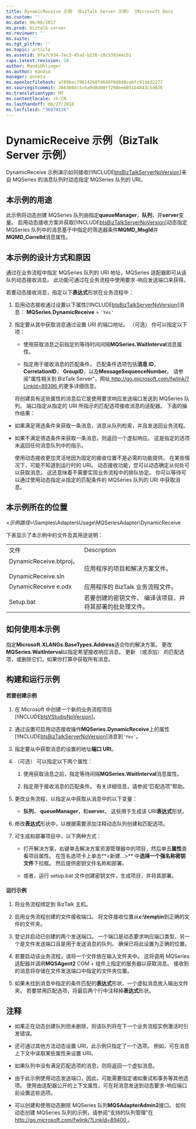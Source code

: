 ```yaml
---
title: DynamicReceive 示例 （BizTalk Server 示例） |Microsoft Docs
ms.custom: ''
ms.date: 06/08/2017
ms.prod: biztalk-server
ms.reviewer: ''
ms.suite: ''
ms.tgt_pltfrm: ''
ms.topic: article
ms.assetid: 0fa7c934-7ec3-45ad-b226-c8c53934ecb1
caps.latest.revision: 18
author: MandiOhlinger
ms.author: mandia
manager: anneta
ms.openlocfilehash: af89bac79614268f4648f688d8cabfc913ed2277
ms.sourcegitcommit: 266308ec5c6a9d8d80ff298ee6051b4843c5d626
ms.translationtype: MT
ms.contentlocale: zh-CN
ms.lasthandoff: 06/27/2018
ms.locfileid: "36974126"
---
```

# <a name="dynamicreceive-sample-biztalk-server-sample"></a>DynamicReceive 示例（BizTalk Server 示例）
DynamicReceive 示例演示如何接收[!INCLUDE[btsBizTalkServerNoVersion](../includes/btsbiztalkservernoversion-md.md)]来自 MQSeries 的消息队列时动态指定 MQSeries 队列的 URI。  
  
## <a name="what-this-sample-does"></a>本示例的用途  
 此示例将动态创建 MQSeries 队列由指定**queueManager**，**队列**，并**server**变量。 启用动态接收方案并获取[!INCLUDE[btsBizTalkServerNoVersion](../includes/btsbiztalkservernoversion-md.md)]动态指定 MQSeries 队列中的消息基于中指定的筛选器条件**MQMD_MsgId**并**MQMD_CorrelId**消息属性。  
  
## <a name="how-this-sample-was-designed-and-why"></a>本示例的设计方式和原因  
 通过在业务流程中指定 MQSeries 队列的 URI 地址，MQSeries 适配器即可从该队列动态接收消息。 此功能可通过在业务流程中使用要求-响应发送端口来获得。  
  
 若要动态接收消息，指定以下**表达式**形状在业务流程中：  
  
1. 启用动态接收通过设置以下属性[!INCLUDE[btsBizTalkServerNoVersion](../includes/btsbiztalkservernoversion-md.md)]消息： **MQSeries.DynamicReceive** = `'Yes'`  
  
2. 指定要从其中获取消息通过设置 URI 的端口地址。 （可选） 你可以指定以下项：  
  
   -   使用获取消息之前指定的等待时间间隔**MQSeries.WaitInterval**消息属性。  
  
   -   指定用于接收消息的匹配条件。 匹配条件选项包括**消息 ID**， **CorrelationID**， **GroupID**，以及**MessageSequenceNumber**。 请参阅"属性相关到 BizTalk Server"，网址[ http://go.microsoft.com/fwlink/?LinkId=89396 ](http://go.microsoft.com/fwlink/?LinkId=89396)的更多详细信息。  
  
   将创建具有这些属性的消息后它是使用要求响应发送端口发送到 MQSeries 队列。 端口指定从指定的 URI 所指示的匹配选项接收消息的适配器。 下面的操作结果：  
  
- 如果满足筛选条件来获取一条消息，消息从队列检索，并且发送回业务流程。  
  
- 如果不满足筛选条件来获取一条消息，则返回一个虚拟响应。 这是指定的选项未返回任何消息队列中的指示。  
  
  使用动态接收更加灵活地因为固定的接收位置不是必需的功能提供。 在某些情况下，可能不知道到运行时的 URI。 动态接收功能，您可以动态确定从何处可以获取消息。 这还意味着不需要实现业务流程中的排队协定。  你可以等待可以通过使用动态指定从指定的匹配条件的 MQSeries 队列的 URI 中获取消息。  
  
## <a name="where-to-find-this-sample"></a>本示例所在的位置  
 \<*示例路径*\>\Samples\AdaptersUsage\MQSeriesAdapter\DynamicReceive  
  
 下表显示了本示例中的文件及其用途说明：  
  
|||  
|-|-|  
|文件|Description|  
|DynamicReceive.btproj，<br /><br /> DynamicReceive.sln|应用程序的项目和解决方案文件。|  
|DynamicReceive e.odx|应用程序的 BizTalk 业务流程文件。|  
|Setup.bat|若要创建的密钥文件、 编译该项目，并将其部署的批处理文件。|  
  
## <a name="how-to-use-this-sample"></a>如何使用本示例  
 指定**Microsoft.XLANGs.BaseTypes.Address**适合你的解决方案。 更改**MQSeries.WaitInterval**以指定希望接收响应消息。 更新 （或添加） 的匹配选项，或删除它们，如果你打算中获取所有消息。  
  
## <a name="building-and-running-the-sample"></a>构建和运行示例  
  
#### <a name="to-create-the-sample"></a>若要创建示例  
  
1. 在 Microsoft 中创建一个新的业务流程项目[!INCLUDE[btsVStudioNoVersion](../includes/btsvstudionoversion-md.md)]。  
  
2. 通过设置可启用动态接收操作**MQSeries.DynamicReceive**上的属性[!INCLUDE[btsBizTalkServerNoVersion](../includes/btsbiztalkservernoversion-md.md)]消息到`'Yes'`。  
  
3. 指定要从中获取消息的设置的地址**端口 URI**。  
  
4. （可选） 可以指定以下两个属性：  
  
   1.  使用获取消息之前，指定等待间隔**MQSeries.WaitInterval**消息属性。  
  
   2.  指定用于接收消息的匹配条件。 有关详细信息，请参阅“匹配选项”帮助。  
  
5. 更改业务流程，以指定从中获取从消息中的以下变量：  
  
   -   **队列**， **queueManager**，和**server**。 这些用于生成该 URI**表达式**形状。  
  
6. 修改**表达式**形状中，以根据需要添加注释动态队列创建和匹配选项。  
  
7. 可生成和部署项目中，以下两种方式：  
  
   -   打开解决方案，右键单击解决方案资源管理器中的项目，然后单击**属性**查看项目属性。 在签名选项卡上单击**\<新建...\>** 中**选择一个强名称密钥文件**下拉框。 然后提供密钥文件名称和部署。  
  
   -   或者，运行 setup.bat 文件创建密钥文件，生成项目，并将其部署。  
  
#### <a name="to-run-the-sample"></a>运行示例  
  
1.  将业务流程绑定到 BizTalk 主机。  
  
2.  启用业务流程创建的文件接收端口。 将文件接收位置从**c:\temp\in**到正确的文件的文件夹。  
  
3.  登记并启动已创建的两个发送端口。 一个端口是动态要求响应端口类型，另一个是文件发送端口且是用于发送消息的队列。 确保已将此设置为正确的位置。  
  
4.  若要启动该业务流程，请将一个文件放在输入文件夹中。 这将调用 MQSeries 适配器并调用**MQSAgent2** COM + 组件上指定的服务器以获取消息。 接收到的消息将存储在文件发送端口中指定的文件夹位置。  
  
5.  如果未找到消息中指定的条件匹配的**表达式**形状，一个虚拟消息放入输出文件夹。 若要禁用匹配选项，将最后两个行中注释掉**表达式**形状。  
  
## <a name="comments"></a>注释  
  
-   如果正在动态创建队列但未删除，则该队列将在下一个业务流程实例激活时引发错误。  
  
-   还可通过其他方法动态设置 URI，此示例只指定了一个选项。 例如，可在消息上下文中读取某些属性来设置 URI。  
  
-   如果队列中没有满足匹配选项的消息，则将返回一个虚拟消息。  
  
-   由于此示例使用动态发送端口，因此，可能需要指定诸如重试和事务等其他选项。 使用由适配器公开的上下文属性，可在将消息发送到动态要求-响应端口前设置这些选项。  
  
-   可以创建和使用动态删除 MQSeries 队列**MQSAdapterAdmin2**接口。 如何动态创建 MQSeries 队列的示例，请参阅"支持的队列管理"在[ http://go.microsoft.com/fwlink/?LinkId=89400 ](http://go.microsoft.com/fwlink/?LinkId=89400)。